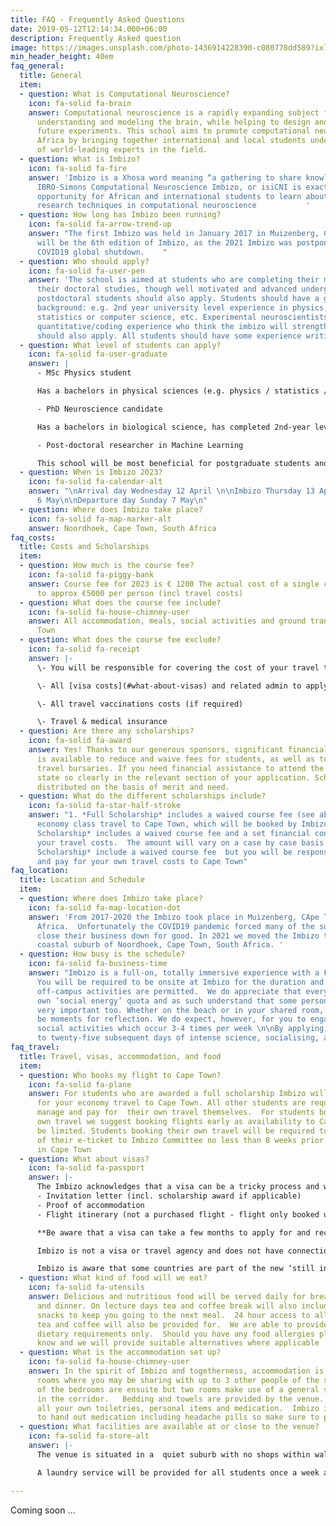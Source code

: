 ```yaml
---
title: FAQ - Frequently Asked Questions
date: 2019-05-12T12:14:34.000+06:00
description: Frequently Asked question
image: https://images.unsplash.com/photo-1436914228390-c080778dd589?ixlib=rb-1.2.1&ixid=MnwxMjA3fDB8MHxwaG90by1wYWdlfHx8fGVufDB8fHx8&auto=format&fit=crop&w=1500&q=95
min_header_height: 40em
faq_general:
  title: General
  item:
  - question: What is Computational Neuroscience?
    icon: fa-solid fa-brain
    answer: Computational neuroscience is a rapidly expanding subject focussed on
      understanding and modeling the brain, while helping to design and interpret
      future experiments. This school aims to promote computational neuroscience in
      Africa by bringing together international and local students under the tutelage
      of world-leading experts in the field.
  - question: What is Imbizo?
    icon: fa-solid fa-fire
    answer: 'Imbizo is a Xhosa word meaning “a gathering to share knowledge”. The
      IBRO-Simons Computational Neuroscience Imbizo, or isiCNI is exactly that: an
      opportunity for African and international students to learn about cutting edge
      research techniques in computational neuroscience           '
  - question: How long has Imbizo been running?
    icon: fa-solid fa-arrow-trend-up
    answer: "The first Imbizo was held in January 2017 in Muizenberg, Cape Town.\n2023
      will be the 6th edition of Imbizo, as the 2021 Imbizo was postponed during the
      COVID19 global shutdown.    "
  - question: Who should apply?
    icon: fa-solid fa-user-pen
    answer: 'The school is aimed at students who are completing their masters or beginning
      their doctoral studies, though well motivated and advanced undergraduates or
      postdoctoral students should also apply. Students should have a good quantitative
      background: e.g. 2nd year university level experience in physics, engineering,
      statistics or computer science, etc. Experimental neuroscientists with some
      quantitative/coding experience who think the imbizo will strengthen these skills
      should also apply. All students should have some experience writing code.'
  - question: What level of students can apply?
    icon: fa-solid fa-user-graduate
    answer: |
      - MSc Physics student

      Has a bachelors in physical sciences (e.g. physics / statistics / mathematics / computer science). Has taken 1st-year level courses in biology / electives in psychology, etc.

      - PhD Neuroscience candidate

      Has a bachelors in biological science, has completed 2nd-year level courses in statistics / applied mathematics / bioinformatics. Now in Masters/PhD. Has some experience writing code.

      - Post-doctoral researcher in Machine Learning

      This school will be most beneficial for postgraduate students and postdocs who want to fast track their education in the quantitative aspects of neuroscience.
  - question: When is Imbizo 2023?
    icon: fa-solid fa-calendar-alt
    answer: "\nArrival day Wednesday 12 April \n\nImbizo Thursday 13 April to Saturday
      6 May\n\nDeparture day Sunday 7 May\n"
  - question: Where does Imbizo take place?
    icon: fa-solid fa-map-marker-alt
    answer: Noordhoek, Cape Town, South Africa
faq_costs:
  title: Costs and Scholarships
  item:
  - question: How much is the course fee?
    icon: fa-solid fa-piggy-bank
    answer: Course fee for 2023 is € 1200 The actual cost of a single course fee amounts
      to approx €5000 per person (incl travel costs)
  - question: What does the course fee include?
    icon: fa-solid fa-house-chimney-user
    answer: All accommodation, meals, social activities and ground transport in Cape
      Town
  - question: What does the course fee exclude?
    icon: fa-solid fa-receipt
    answer: |-
      \- You will be responsible for covering the cost of your travel to and from Cape Town

      \- All [visa costs](#what-about-visas) and related admin to apply (see below for more information)

      \- All travel vaccinations costs (if required)

      \- Travel & medical insurance
  - question: Are there any scholarships?
    icon: fa-solid fa-award
    answer: Yes! Thanks to our generous sponsors, significant financial assistance
      is available to reduce and waive fees for students, as well as to provide some
      travel bursaries. If you need financial assistance to attend the Imbizo, please
      state so clearly in the relevant section of your application. Scholarships are
      distributed on the basis of merit and need.
  - question: What do the different scholarships include?
    icon: fa-solid fa-star-half-stroke
    answer: "1. *Full Scholarship* includes a waived course fee (see above) and your
      economy class travel to Cape Town, which will be booked by Imbizo \n\n2. *Partial
      Scholarship* includes a waived course fee and a set financial contribution towards
      your travel costs.  The amount will vary on a case by case basis.\n\n3. *Course
      Scholarship* include a waived course fee  but you will be responsible to book
      and pay for your own travel costs to Cape Town"
faq_location:
  title: Location and Schedule
  item:
  - question: Where does Imbizo take place?
    icon: fa-solid fa-map-location-dot
    answer: 'From 2017-2020 the Imbizo took place in Muizenberg, CApe Town, South
      Africa.  Unfortunately the COVID19 pandemic forced many of the suppliers to
      close their business down for good. In 2021 we moved the Imbizo to the quiet
      coastal suburb of Noordhoek, Cape Town, South Africa. '
  - question: How busy is the schedule?
    icon: fa-solid fa-business-time
    answer: "Imbizo is a full-on, totally immersive experience with a FULL schedule.
      You will be required to be onsite at Imbizo for the duration and no personal
      off-campus activities are permitted.  We do appreciate that everyone has their
      own ’social energy’ quota and as such understand that some personal time is
      very important too. Whether on the beach or in your shared room, there will
      be moments for reflection. We do expect, however, for you to engage in the planned
      social activities which occur 3-4 times per week \n\nBy applying, you commit
      to twenty-five subsequent days of intense science, socialising, and fun."
faq_travel:
  title: Travel, visas, accommodation, and food
  item:
  - question: Who books my flight to Cape Town?
    icon: fa-solid fa-plane
    answer: For students who are awarded a full scholarship Imbizo will book and pay
      for your economy travel to Cape Town. All other students are required to book,
      manage and pay for  their own travel themselves.  For students booking their
      own travel we suggest booking flights early as availability to Cape Town can
      be limited. Students booking their own travel will be required to send a copy
      of their e-ticket to Imbizo Committee no less than 8 weeks prior to arrival
      in Cape Town
  - question: What about visas?
    icon: fa-solid fa-passport
    answer: |-
      The Imbizo acknowledges that a visa can be a tricky process and we will provide supporting documents to make the process easier where we can. The documents we can provide are only:
      - Invitation letter (incl. scholarship award if applicable)
      - Proof of accommodation
      - Flight itinerary (not a purchased flight - flight only booked upon visa confirmation)

      **Be aware that a visa can take a few months to apply for and receive - apply as soon as you are accepted**

      Imbizo is not a visa or travel agency and does not have connections with SA Embassies in the various countries.  Responsibility remains on the student to find out their  individual visa requirements by contacting the SA Embassy in the country they live in.  Students must keep the Imbizo Committee up to date of the status of their visa application at all times.

      Imbizo is aware that some countries are part of the new ‘still in test stage’  e-visa program rolled out by the SA Dept Home Affairs.  Unfortunately this system ***does not work***, and we must request that all students apply in person at the SA Embassy in the country they live in.
  - question: What kind of food will we eat?
    icon: fa-solid fa-utensils
    answer: Delicious and nutritious food will be served daily for breakfast, lunch
      and dinner. On lecture days tea and coffee break will also include treats and
      snacks to keep you going to the next meal.  24 hour access to all important
      tea and coffee will also be provided for.  We are able to provide for vegetarian
      dietary requirements only.  Should you have any food allergies please let us
      know and we will provide suitable alternatives where applicable
  - question: What is the accommodation set up?
    icon: fa-solid fa-house-chimney-user
    answer: In the spirit of Imbizo and togetherness, accommodation is in shared dorm
      rooms where you may be sharing with up to 3 other people of the same sex.  Most
      of the bedrooms are ensuite but two rooms make use of a general shared bathroom
      in the corridor.   Bedding and towels are provided by the venue. Please bring
      all your own toiletries, personal items and medication.  Imbizo is not permitted
      to hand out medication including headache pills so make sure to pack some.
  - question: What facilities are available at or close to the venue?
    icon: fa-solid fa-store-alt
    answer: |-
      The venue is situated in a  quiet suburb with no shops within walking distance.  Imbizo will provide a shuttle service to the nearby shopping mall throughout Imbizo so you will be able to buy or replace anything you run out of or forgot to bring with you.  The mall has a pharmacy huge grocery store, clothing shops, cellular network shops, ATMs etc

      A laundry service will be provided for all students once a week at no additional cost.

---
```

Coming soon ...